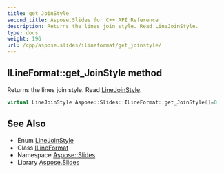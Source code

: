 ```yaml
---
title: get_JoinStyle
second_title: Aspose.Slides for C++ API Reference
description: Returns the lines join style. Read LineJoinStyle.
type: docs
weight: 196
url: /cpp/aspose.slides/ilineformat/get_joinstyle/
---
```

## ILineFormat::get_JoinStyle method


Returns the lines join style. Read [LineJoinStyle](../../linejoinstyle/).

```cpp
virtual LineJoinStyle Aspose::Slides::ILineFormat::get_JoinStyle()=0
```

## See Also

* Enum [LineJoinStyle](../../linejoinstyle/)
* Class [ILineFormat](../)
* Namespace [Aspose::Slides](../../)
* Library [Aspose.Slides](../../../)
